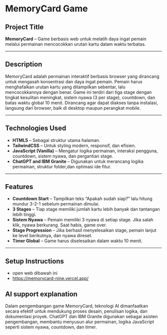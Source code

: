 # MemoryCard Game

## Project Title
**MemoryCard** – Game berbasis web untuk melatih daya ingat pemain melalui permainan mencocokkan urutan kartu dalam waktu terbatas.

---

## Description
MemoryCard adalah permainan interaktif berbasis browser yang dirancang untuk mengasah konsentrasi dan daya ingat pemain. Pemain harus menghafalkan urutan kartu yang ditampilkan sebentar, lalu mencocokkannya dengan benar. Game ini terdiri dari tiga stage dengan tingkat kesulitan meningkat, sistem nyawa (3 per stage), countdown, dan batas waktu global 10 menit. Dirancang agar dapat diakses tanpa instalasi, langsung dari browser, baik di desktop maupun perangkat mobile.

---

## Technologies Used
- **HTML5** – Sebagai struktur utama halaman.
- **TailwindCSS** – Untuk styling modern, responsif, dan efisien.
- **JavaScript (Vanilla)** – Mengatur logika permainan, interaksi pengguna, countdown, sistem nyawa, dan pergantian stage.
- **ChatGPT and IBM Granite** – Digunakan untuk merancang logika permainan, struktur folder,dan optimasi ide fitur.

---

## Features
-  **Countdown Start** – Tampilkan teks “Apakah sudah siap?” lalu hitung mundur 3-2-1 sebelum permainan dimulai.
-  **3 Stages** – Tiap stage memiliki jumlah kartu lebih banyak dan tantangan lebih tinggi.
-  **Sistem Nyawa** – Pemain memiliki 3 nyawa di setiap stage. Jika salah klik, nyawa berkurang. Saat habis, game over.
-  **Stage Progression** – Jika berhasil menyelesaikan stage, pemain lanjut ke level berikutnya, dan nyawa direset.
-  **Timer Global** – Game harus diselesaikan dalam waktu 10 menit.

---

## Setup Instructions
- open web dibawah ini
- https://memorycard-nine.vercel.app/

## AI support explanation
 Dalam pengembangan game MemoryCard, teknologi AI dimanfaatkan secara efektif untuk
 mendukung proses desain, penulisan logika, dan dokumentasi proyek. ChatGPT dan IBM Granite
 digunakan sebagai asisten pengembangan, membantu menyusun alur permainan, logika
 JavaScript seperti sistem nyawa, countdown, dan timer.

